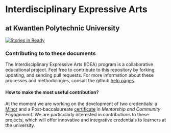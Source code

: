 Interdisciplinary Expressive Arts
=================================

at Kwantlen Polytechnic University
----------------------------------

[![Stories in Ready](https://badge.waffle.io/rosslaird/kwantlen.png?label=ready)](https://waffle.io/rosslaird/kwantlen)


### Contributing to to these documents

The Interdisciplinary Expressive Arts (IDEA) program is a collaborative educational project. Feel free to contribute to this repository by forking, updating, and sending pull requests. For more information about these processes and methodologies, consult the github [help pages](https://help.github.com/articles/fork-a-repo).

#### How to make the most useful contribution?

At the moment we are working on the development of two credentials: a [Minor](https://github.com/rosslaird/kwantlen/tree/master/IDEA/minor) and a Post-baccalaureate [certificate](https://github.com/rosslaird/kwantlen/tree/master/IDEA/certificate) in *Mentorship and Community Engagement*. We are particularly interested in contributions to these projects, which will offer innovative and integrative credentials to learners at the university.
